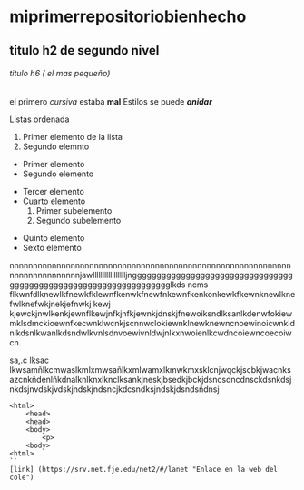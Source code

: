# miprimerrepositoriobienhecho

## titulo h2 de segundo nivel

###### titulo h6 ( el mas pequeño) 

el primero _cursiva_ estaba __mal__
Estilos se puede **_anidar_**

Listas ordenada 
1. Primer elemento de la lista
2. Segundo elemnto
* Primer elemento
* Segundo elemento
- Tercer elemento
- Cuarto elemento
    1. Primer subelemento
    2. Segundo subelemento
+ Quinto elemento
+ Sexto elemento 

nnnnnnnnnnnnnnnnnnnnnnnnnnnnnnnnnnnnnnnnnnnnnnnnnnnnnnnnnnnnnnnnnnnnnnnnnnnjawllllllllllllllllljngggggggggggggggggggggggggggggggggggggggggggggggggggggggggggggggggglkds ncms flkwnfdlknewlkfnewkfklewnfkenwkfnewfnkewnfkenkonkewkfkewnknewlknefwlknefwkjnekjefnwkj kewj kjewckjnwlkenkjewnflkewjnfkjnfkjewnkjdnskjfnewoiksndlksanlkdenwfokiewmklsdmckioewnfkecwnklwcnkjscnnwclokiewnklnewknewncnoewinoicwnkldnlkdsnlkwanlkdsndwlkvnlsdnvoewivnldwjnlkxnwoienlkcwdncoiewncoecoiwcn.

sa,.c lksac lkwsamñlkcmwaslkmlxmwsañlkxmlwamxlkmwkmxsklcnjwqckjscbkjwacnksazcnkñdenlñkdnalknlknxlknclksankjneskjbsedkjbckjdsncsdncdnsckdsnkdsjnkdsjnvdskjvdskjndskjndsncjkdcsndksjndskjdsndsñdnsj

```
<html>
    <head>
    <head>
    <body>
        <p>
    <body>
<html>
``
[link] (https://srv.net.fje.edu/net2/#/lanet "Enlace en la web del cole") 
